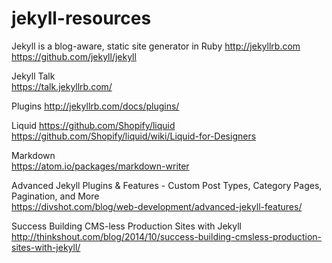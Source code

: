 # jekyll-resources

Jekyll is a blog-aware, static site generator in Ruby 
http://jekyllrb.com  
https://github.com/jekyll/jekyll

Jekyll Talk  
https://talk.jekyllrb.com/

Plugins
http://jekyllrb.com/docs/plugins/

Liquid
https://github.com/Shopify/liquid
https://github.com/Shopify/liquid/wiki/Liquid-for-Designers

Markdown  
https://atom.io/packages/markdown-writer

Advanced Jekyll Plugins & Features - Custom Post Types, Category Pages, Pagination, and More  
https://divshot.com/blog/web-development/advanced-jekyll-features/

Success Building CMS-less Production Sites with Jekyll  
http://thinkshout.com/blog/2014/10/success-building-cmsless-production-sites-with-jekyll/
